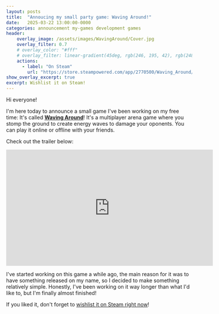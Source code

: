 ```yaml
---
layout: posts
title:  "Annoucing my small party game: Waving Around!"
date:   2025-03-22 13:00:00-0000
categories: announcement my-games development games
header:
    overlay_image: /assets/images/WavingAround/Cover.jpg
    overlay_filter: 0.7
    # overlay_color: "#fff"
    # overlay_filter: linear-gradient(45deg, rgb(246, 195, 42), rgb(248, 112, 78))
    actions:
      - label: "On Steam"
        url: "https://store.steampowered.com/app/2770500/Waving_Around/"
show_overlay_excerpt: true
excerpt: Wishlist it on Steam!
---
```


Hi everyone!

I'm here today to announce a small game I've been working on my free time: It's called [**Waving Around**](https://store.steampowered.com/app/2770500/Waving_Around/)!
It's a multiplayer arena game where you stomp the ground to create energy waves to damage your oponents. You can play it online or offline with your friends.

Check out the trailer below:

<iframe width="560" height="315" src="https://www.youtube.com/embed/1MgV5WpKpB8?si=yKPOMaRa5nUBxkxp" title="YouTube video player" frameborder="0" allow="accelerometer; autoplay; clipboard-write; encrypted-media; gyroscope; picture-in-picture; web-share" referrerpolicy="strict-origin-when-cross-origin" allowfullscreen></iframe>

I've started working on this game a while ago, the main reason for it was to have something released on my name, so I decided to make something relatively simple. Honestly, I've been working on it way longer than what I'd like to, but I'm finally almost finished!

If you liked it, don't forget to [wishlist it on Steam right now](https://store.steampowered.com/app/2770500/Waving_Around/)!